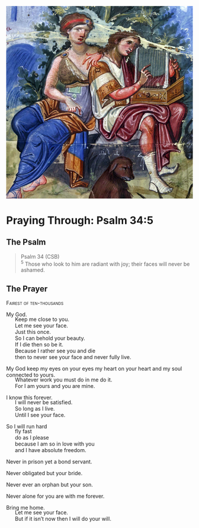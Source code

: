 <img class="intro-right" src="../images/art-paris-psalter.jpg">

<style>
  li {list-style-type: none;}
  p + ul {
    margin-top: -18px;
}
</style>

# Praying Through: Psalm 34:5

## The Psalm

>Psalm 34 (CSB)  
><sup>5</sup> Those who look to him are radiant with joy; their faces will never be ashamed. 

## The Prayer

<div style="font-variant: small-caps;">
Fairest of ten-thousands
</div>

My God.
* Keep me close to you.
* Let me see your face.
* Just this once.
* So I can behold your beauty.
* If I die then so be it.
* Because I rather see you and die
* then to never see your face and never fully live.

My God keep my eyes on your eyes my heart on your heart and my soul connected to yours.
* Whatever work you must do in me do it.
* For I am yours and you are mine.

I know this forever.
* I will never be satisfied.
* So long as I live.
* Until I see your face.

So I will run hard
* fly fast
* do as I please
* because I am so in love with you
* and I have absolute freedom.

Never in prison yet a bond servant.

Never obligated but your bride.

Never ever an orphan but your son.

Never alone for you are with me forever.

Bring me home.
* Let me see your face.
* But if it isn’t now then I will do your will.
